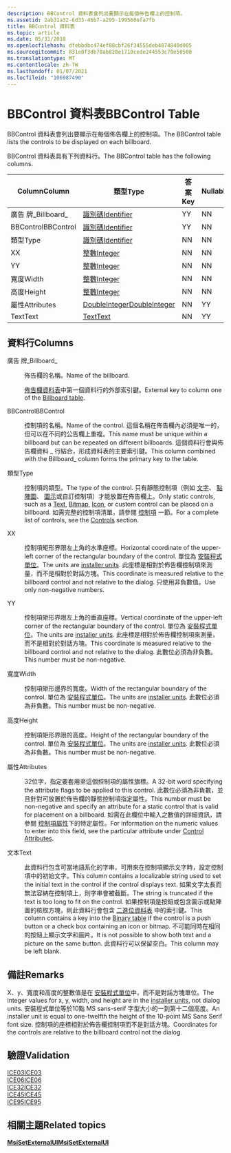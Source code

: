 ```yaml
---
description: BBControl 資料表會列出要顯示在每個佈告欄上的控制項。
ms.assetid: 2ab31a32-6d33-46b7-a295-199560efa7fb
title: BBControl 資料表
ms.topic: article
ms.date: 05/31/2018
ms.openlocfilehash: dfebbdbc474ef88cbf26f34555deb4874840d005
ms.sourcegitcommit: 831e8f3db78ab820e1710cede244553c70e50500
ms.translationtype: MT
ms.contentlocale: zh-TW
ms.lasthandoff: 01/07/2021
ms.locfileid: "106987490"
---
```

# <a name="bbcontrol-table"></a><span data-ttu-id="d5a99-103">BBControl 資料表</span><span class="sxs-lookup"><span data-stu-id="d5a99-103">BBControl Table</span></span>

<span data-ttu-id="d5a99-104">BBControl 資料表會列出要顯示在每個佈告欄上的控制項。</span><span class="sxs-lookup"><span data-stu-id="d5a99-104">The BBControl table lists the controls to be displayed on each billboard.</span></span>

<span data-ttu-id="d5a99-105">BBControl 資料表具有下列資料行。</span><span class="sxs-lookup"><span data-stu-id="d5a99-105">The BBControl table has the following columns.</span></span>



| <span data-ttu-id="d5a99-106">Column</span><span class="sxs-lookup"><span data-stu-id="d5a99-106">Column</span></span>      | <span data-ttu-id="d5a99-107">類型</span><span class="sxs-lookup"><span data-stu-id="d5a99-107">Type</span></span>                               | <span data-ttu-id="d5a99-108">答案</span><span class="sxs-lookup"><span data-stu-id="d5a99-108">Key</span></span> | <span data-ttu-id="d5a99-109">Nullable</span><span class="sxs-lookup"><span data-stu-id="d5a99-109">Nullable</span></span> |
|-------------|------------------------------------|-----|----------|
| <span data-ttu-id="d5a99-110">廣告 牌\_</span><span class="sxs-lookup"><span data-stu-id="d5a99-110">Billboard\_</span></span> | [<span data-ttu-id="d5a99-111">識別碼</span><span class="sxs-lookup"><span data-stu-id="d5a99-111">Identifier</span></span>](identifier.md)       | <span data-ttu-id="d5a99-112">Y</span><span class="sxs-lookup"><span data-stu-id="d5a99-112">Y</span></span>   | <span data-ttu-id="d5a99-113">N</span><span class="sxs-lookup"><span data-stu-id="d5a99-113">N</span></span>        |
| <span data-ttu-id="d5a99-114">BBControl</span><span class="sxs-lookup"><span data-stu-id="d5a99-114">BBControl</span></span>   | [<span data-ttu-id="d5a99-115">識別碼</span><span class="sxs-lookup"><span data-stu-id="d5a99-115">Identifier</span></span>](identifier.md)       | <span data-ttu-id="d5a99-116">Y</span><span class="sxs-lookup"><span data-stu-id="d5a99-116">Y</span></span>   | <span data-ttu-id="d5a99-117">N</span><span class="sxs-lookup"><span data-stu-id="d5a99-117">N</span></span>        |
| <span data-ttu-id="d5a99-118">類型</span><span class="sxs-lookup"><span data-stu-id="d5a99-118">Type</span></span>        | [<span data-ttu-id="d5a99-119">識別碼</span><span class="sxs-lookup"><span data-stu-id="d5a99-119">Identifier</span></span>](identifier.md)       | <span data-ttu-id="d5a99-120">N</span><span class="sxs-lookup"><span data-stu-id="d5a99-120">N</span></span>   | <span data-ttu-id="d5a99-121">N</span><span class="sxs-lookup"><span data-stu-id="d5a99-121">N</span></span>        |
| <span data-ttu-id="d5a99-122">X</span><span class="sxs-lookup"><span data-stu-id="d5a99-122">X</span></span>           | [<span data-ttu-id="d5a99-123">整數</span><span class="sxs-lookup"><span data-stu-id="d5a99-123">Integer</span></span>](integer.md)             | <span data-ttu-id="d5a99-124">N</span><span class="sxs-lookup"><span data-stu-id="d5a99-124">N</span></span>   | <span data-ttu-id="d5a99-125">N</span><span class="sxs-lookup"><span data-stu-id="d5a99-125">N</span></span>        |
| <span data-ttu-id="d5a99-126">Y</span><span class="sxs-lookup"><span data-stu-id="d5a99-126">Y</span></span>           | [<span data-ttu-id="d5a99-127">整數</span><span class="sxs-lookup"><span data-stu-id="d5a99-127">Integer</span></span>](integer.md)             | <span data-ttu-id="d5a99-128">N</span><span class="sxs-lookup"><span data-stu-id="d5a99-128">N</span></span>   | <span data-ttu-id="d5a99-129">N</span><span class="sxs-lookup"><span data-stu-id="d5a99-129">N</span></span>        |
| <span data-ttu-id="d5a99-130">寬度</span><span class="sxs-lookup"><span data-stu-id="d5a99-130">Width</span></span>       | [<span data-ttu-id="d5a99-131">整數</span><span class="sxs-lookup"><span data-stu-id="d5a99-131">Integer</span></span>](integer.md)             | <span data-ttu-id="d5a99-132">N</span><span class="sxs-lookup"><span data-stu-id="d5a99-132">N</span></span>   | <span data-ttu-id="d5a99-133">N</span><span class="sxs-lookup"><span data-stu-id="d5a99-133">N</span></span>        |
| <span data-ttu-id="d5a99-134">高度</span><span class="sxs-lookup"><span data-stu-id="d5a99-134">Height</span></span>      | [<span data-ttu-id="d5a99-135">整數</span><span class="sxs-lookup"><span data-stu-id="d5a99-135">Integer</span></span>](integer.md)             | <span data-ttu-id="d5a99-136">N</span><span class="sxs-lookup"><span data-stu-id="d5a99-136">N</span></span>   | <span data-ttu-id="d5a99-137">N</span><span class="sxs-lookup"><span data-stu-id="d5a99-137">N</span></span>        |
| <span data-ttu-id="d5a99-138">屬性</span><span class="sxs-lookup"><span data-stu-id="d5a99-138">Attributes</span></span>  | [<span data-ttu-id="d5a99-139">DoubleInteger</span><span class="sxs-lookup"><span data-stu-id="d5a99-139">DoubleInteger</span></span>](doubleinteger.md) | <span data-ttu-id="d5a99-140">N</span><span class="sxs-lookup"><span data-stu-id="d5a99-140">N</span></span>   | <span data-ttu-id="d5a99-141">Y</span><span class="sxs-lookup"><span data-stu-id="d5a99-141">Y</span></span>        |
| <span data-ttu-id="d5a99-142">Text</span><span class="sxs-lookup"><span data-stu-id="d5a99-142">Text</span></span>        | [<span data-ttu-id="d5a99-143">Text</span><span class="sxs-lookup"><span data-stu-id="d5a99-143">Text</span></span>](text.md)                   | <span data-ttu-id="d5a99-144">N</span><span class="sxs-lookup"><span data-stu-id="d5a99-144">N</span></span>   | <span data-ttu-id="d5a99-145">Y</span><span class="sxs-lookup"><span data-stu-id="d5a99-145">Y</span></span>        |



 

## <a name="columns"></a><span data-ttu-id="d5a99-146">資料行</span><span class="sxs-lookup"><span data-stu-id="d5a99-146">Columns</span></span>

<dl> <dt>

<span data-ttu-id="d5a99-147"><span id="Billboard_"></span><span id="billboard_"></span><span id="BILLBOARD_"></span>廣告 牌\_</span><span class="sxs-lookup"><span data-stu-id="d5a99-147"><span id="Billboard_"></span><span id="billboard_"></span><span id="BILLBOARD_"></span>Billboard\_</span></span>
</dt> <dd>

<span data-ttu-id="d5a99-148">佈告欄的名稱。</span><span class="sxs-lookup"><span data-stu-id="d5a99-148">Name of the billboard.</span></span>

<span data-ttu-id="d5a99-149">[佈告欄資料表](billboard-table.md)中第一個資料行的外部索引鍵。</span><span class="sxs-lookup"><span data-stu-id="d5a99-149">External key to column one of the [Billboard table](billboard-table.md).</span></span>

</dd> <dt>

<span data-ttu-id="d5a99-150"><span id="BBControl"></span><span id="bbcontrol"></span><span id="BBCONTROL"></span>BBControl</span><span class="sxs-lookup"><span data-stu-id="d5a99-150"><span id="BBControl"></span><span id="bbcontrol"></span><span id="BBCONTROL"></span>BBControl</span></span>
</dt> <dd>

<span data-ttu-id="d5a99-151">控制項的名稱。</span><span class="sxs-lookup"><span data-stu-id="d5a99-151">Name of the control.</span></span> <span data-ttu-id="d5a99-152">這個名稱在佈告欄內必須是唯一的，但可以在不同的公告欄上重複。</span><span class="sxs-lookup"><span data-stu-id="d5a99-152">This name must be unique within a billboard but can be repeated on different billboards.</span></span> <span data-ttu-id="d5a99-153">這個資料行會與佈告欄資料 \_ 行結合，形成資料表的主要索引鍵。</span><span class="sxs-lookup"><span data-stu-id="d5a99-153">This column combined with the Billboard\_ column forms the primary key to the table.</span></span>

</dd> <dt>

<span data-ttu-id="d5a99-154"><span id="Type"></span><span id="type"></span><span id="TYPE"></span>類型</span><span class="sxs-lookup"><span data-stu-id="d5a99-154"><span id="Type"></span><span id="type"></span><span id="TYPE"></span>Type</span></span>
</dt> <dd>

<span data-ttu-id="d5a99-155">控制項的類型。</span><span class="sxs-lookup"><span data-stu-id="d5a99-155">The type of the control.</span></span> <span data-ttu-id="d5a99-156">只有靜態控制項（例如 [文字](text-control.md)、 [點陣圖](bitmap-control.md)、 [圖示](icon-control.md)或自訂控制項）才能放置在佈告欄上。</span><span class="sxs-lookup"><span data-stu-id="d5a99-156">Only static controls, such as a [Text](text-control.md), [Bitmap](bitmap-control.md), [Icon](icon-control.md), or custom control can be placed on a billboard.</span></span> <span data-ttu-id="d5a99-157">如需完整的控制項清單，請參閱 [控制項](controls.md) 一節。</span><span class="sxs-lookup"><span data-stu-id="d5a99-157">For a complete list of controls, see the [Controls](controls.md) section.</span></span>

</dd> <dt>

<span data-ttu-id="d5a99-158"><span id="X"></span><span id="x"></span>X</span><span class="sxs-lookup"><span data-stu-id="d5a99-158"><span id="X"></span><span id="x"></span>X</span></span>
</dt> <dd>

<span data-ttu-id="d5a99-159">控制項矩形界限左上角的水準座標。</span><span class="sxs-lookup"><span data-stu-id="d5a99-159">Horizontal coordinate of the upper-left corner of the rectangular boundary of the control.</span></span> <span data-ttu-id="d5a99-160">單位為 [安裝程式單位](installer-units.md)。</span><span class="sxs-lookup"><span data-stu-id="d5a99-160">The units are [installer units](installer-units.md).</span></span> <span data-ttu-id="d5a99-161">此座標是相對於佈告欄控制項來測量，而不是相對於對話方塊。</span><span class="sxs-lookup"><span data-stu-id="d5a99-161">This coordinate is measured relative to the billboard control and not relative to the dialog.</span></span> <span data-ttu-id="d5a99-162">只使用非負數值。</span><span class="sxs-lookup"><span data-stu-id="d5a99-162">Use only non-negative numbers.</span></span>

</dd> <dt>

<span data-ttu-id="d5a99-163"><span id="Y"></span><span id="y"></span>Y</span><span class="sxs-lookup"><span data-stu-id="d5a99-163"><span id="Y"></span><span id="y"></span>Y</span></span>
</dt> <dd>

<span data-ttu-id="d5a99-164">控制項矩形界限左上角的垂直座標。</span><span class="sxs-lookup"><span data-stu-id="d5a99-164">Vertical coordinate of the upper-left corner of the rectangular boundary of the control.</span></span> <span data-ttu-id="d5a99-165">單位為 [安裝程式單位](installer-units.md)。</span><span class="sxs-lookup"><span data-stu-id="d5a99-165">The units are [installer units](installer-units.md).</span></span> <span data-ttu-id="d5a99-166">此座標是相對於佈告欄控制項來測量，而不是相對於對話方塊。</span><span class="sxs-lookup"><span data-stu-id="d5a99-166">This coordinate is measured relative to the billboard control and not relative to the dialog.</span></span> <span data-ttu-id="d5a99-167">此數位必須為非負數。</span><span class="sxs-lookup"><span data-stu-id="d5a99-167">This number must be non-negative.</span></span>

</dd> <dt>

<span data-ttu-id="d5a99-168"><span id="Width"></span><span id="width"></span><span id="WIDTH"></span>寬度</span><span class="sxs-lookup"><span data-stu-id="d5a99-168"><span id="Width"></span><span id="width"></span><span id="WIDTH"></span>Width</span></span>
</dt> <dd>

<span data-ttu-id="d5a99-169">控制項矩形邊界的寬度。</span><span class="sxs-lookup"><span data-stu-id="d5a99-169">Width of the rectangular boundary of the control.</span></span> <span data-ttu-id="d5a99-170">單位為 [安裝程式單位](installer-units.md)。</span><span class="sxs-lookup"><span data-stu-id="d5a99-170">The units are [installer units](installer-units.md).</span></span> <span data-ttu-id="d5a99-171">此數位必須為非負數。</span><span class="sxs-lookup"><span data-stu-id="d5a99-171">This number must be non-negative.</span></span>

</dd> <dt>

<span data-ttu-id="d5a99-172"><span id="Height"></span><span id="height"></span><span id="HEIGHT"></span>高度</span><span class="sxs-lookup"><span data-stu-id="d5a99-172"><span id="Height"></span><span id="height"></span><span id="HEIGHT"></span>Height</span></span>
</dt> <dd>

<span data-ttu-id="d5a99-173">控制項矩形界限的高度。</span><span class="sxs-lookup"><span data-stu-id="d5a99-173">Height of the rectangular boundary of the control.</span></span> <span data-ttu-id="d5a99-174">單位為 [安裝程式單位](installer-units.md)。</span><span class="sxs-lookup"><span data-stu-id="d5a99-174">The units are [installer units](installer-units.md).</span></span> <span data-ttu-id="d5a99-175">此數位必須為非負數。</span><span class="sxs-lookup"><span data-stu-id="d5a99-175">This number must be non-negative.</span></span>

</dd> <dt>

<span data-ttu-id="d5a99-176"><span id="Attributes"></span><span id="attributes"></span><span id="ATTRIBUTES"></span>屬性</span><span class="sxs-lookup"><span data-stu-id="d5a99-176"><span id="Attributes"></span><span id="attributes"></span><span id="ATTRIBUTES"></span>Attributes</span></span>
</dt> <dd>

<span data-ttu-id="d5a99-177">32位字，指定要套用至這個控制項的屬性旗標。</span><span class="sxs-lookup"><span data-stu-id="d5a99-177">A 32-bit word specifying the attribute flags to be applied to this control.</span></span> <span data-ttu-id="d5a99-178">此數位必須為非負數，並且針對可放置於佈告欄的靜態控制項指定屬性。</span><span class="sxs-lookup"><span data-stu-id="d5a99-178">This number must be non-negative and specify an attribute for a static control that is valid for placement on a billboard.</span></span> <span data-ttu-id="d5a99-179">如需在此欄位中輸入之數值的詳細資訊，請參閱 [控制項屬性](control-attributes.md)下的特定屬性。</span><span class="sxs-lookup"><span data-stu-id="d5a99-179">For information on the numeric values to enter into this field, see the particular attribute under [Control Attributes](control-attributes.md).</span></span>

</dd> <dt>

<span data-ttu-id="d5a99-180"><span id="Text"></span><span id="text"></span><span id="TEXT"></span>文本</span><span class="sxs-lookup"><span data-stu-id="d5a99-180"><span id="Text"></span><span id="text"></span><span id="TEXT"></span>Text</span></span>
</dt> <dd>

<span data-ttu-id="d5a99-181">此資料行包含可當地語系化的字串，可用來在控制項顯示文字時，設定控制項中的初始文字。</span><span class="sxs-lookup"><span data-stu-id="d5a99-181">This column contains a localizable string used to set the initial text in the control if the control displays text.</span></span> <span data-ttu-id="d5a99-182">如果文字太長而無法容納在控制項上，則字串會被截斷。</span><span class="sxs-lookup"><span data-stu-id="d5a99-182">The string is truncated if the text is too long to fit on the control.</span></span> <span data-ttu-id="d5a99-183">如果控制項是按鈕或包含圖示或點陣圖的核取方塊，則此資料行會包含 [二進位資料表](binary-table.md) 中的索引鍵。</span><span class="sxs-lookup"><span data-stu-id="d5a99-183">This column contains a key into the [Binary table](binary-table.md) if the control is a push button or a check box containing an icon or bitmap.</span></span> <span data-ttu-id="d5a99-184">不可能同時在相同的按鈕上顯示文字和圖片。</span><span class="sxs-lookup"><span data-stu-id="d5a99-184">It is not possible to show both text and a picture on the same button.</span></span> <span data-ttu-id="d5a99-185">此資料行可以保留空白。</span><span class="sxs-lookup"><span data-stu-id="d5a99-185">This column may be left blank.</span></span>

</dd> </dl>

## <a name="remarks"></a><span data-ttu-id="d5a99-186">備註</span><span class="sxs-lookup"><span data-stu-id="d5a99-186">Remarks</span></span>

<span data-ttu-id="d5a99-187">X、y、寬度和高度的整數值是在 [安裝程式單位](installer-units.md)中，而不是對話方塊單位。</span><span class="sxs-lookup"><span data-stu-id="d5a99-187">The integer values for x, y, width, and height are in the [installer units](installer-units.md), not dialog units.</span></span> <span data-ttu-id="d5a99-188">安裝程式單位等於10點 MS sans-serif 字型大小的一到第十二個高度。</span><span class="sxs-lookup"><span data-stu-id="d5a99-188">An installer unit is equal to one-twelfth the height of the 10-point MS Sans Serif font size.</span></span> <span data-ttu-id="d5a99-189">控制項的座標相對於佈告欄控制項而不是對話方塊。</span><span class="sxs-lookup"><span data-stu-id="d5a99-189">Coordinates for the controls are relative to the billboard control not the dialog.</span></span>

## <a name="validation"></a><span data-ttu-id="d5a99-190">驗證</span><span class="sxs-lookup"><span data-stu-id="d5a99-190">Validation</span></span>

<dl>

[<span data-ttu-id="d5a99-191">ICE03</span><span class="sxs-lookup"><span data-stu-id="d5a99-191">ICE03</span></span>](ice03.md)  
[<span data-ttu-id="d5a99-192">ICE06</span><span class="sxs-lookup"><span data-stu-id="d5a99-192">ICE06</span></span>](ice06.md)  
[<span data-ttu-id="d5a99-193">ICE32</span><span class="sxs-lookup"><span data-stu-id="d5a99-193">ICE32</span></span>](ice32.md)  
[<span data-ttu-id="d5a99-194">ICE45</span><span class="sxs-lookup"><span data-stu-id="d5a99-194">ICE45</span></span>](ice45.md)  
[<span data-ttu-id="d5a99-195">ICE95</span><span class="sxs-lookup"><span data-stu-id="d5a99-195">ICE95</span></span>](ice95.md)  
</dl>

## <a name="related-topics"></a><span data-ttu-id="d5a99-196">相關主題</span><span class="sxs-lookup"><span data-stu-id="d5a99-196">Related topics</span></span>

<dl> <dt>

[<span data-ttu-id="d5a99-197">**MsiSetExternalUI**</span><span class="sxs-lookup"><span data-stu-id="d5a99-197">**MsiSetExternalUI**</span></span>](/windows/desktop/api/Msi/nf-msi-msisetexternaluia)
</dt> </dl>

 

 



